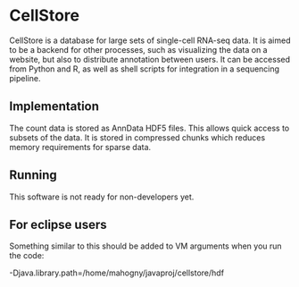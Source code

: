 CellStore
=========

CellStore is a database for large sets of single-cell RNA-seq data. It is aimed to be a backend for other processes, such as visualizing the
data on a website, but also to distribute annotation between users. It can be accessed from Python and R, as well as shell scripts for
integration in a sequencing pipeline.

Implementation
--------------

The count data is stored as AnnData HDF5 files. This allows quick access to subsets of the data. It is stored in compressed chunks which
reduces memory requirements for sparse data.



Running
-------

This software is not ready for non-developers yet.

For eclipse users
-----------------

Something similar to this should be added to VM arguments when you run the code:

-Djava.library.path=/home/mahogny/javaproj/cellstore/hdf


